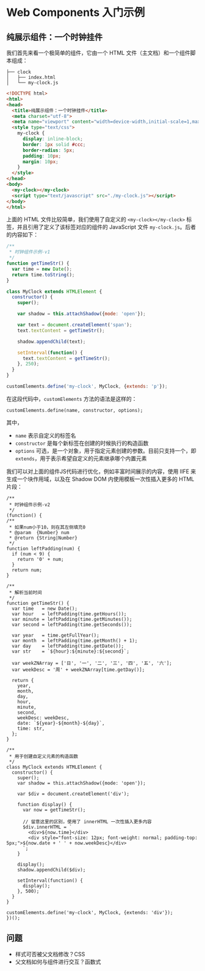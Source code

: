 # Web Components 入门示例

## 纯展示组件：一个时钟挂件

我们首先来看一个极简单的组件，它由一个 HTML 文件（主文档）和一个组件脚本组成：

```
├── clock
│   ├── index.html
│   └── my-clock.js
```

```html
<!DOCTYPE html>
<html>
<head>
  <title>纯展示组件：一个时钟挂件</title>
  <meta charset="utf-8">
  <meta name="viewport" content="width=device-width,initial-scale=1,maximum-scale=1">
  <style type="text/css">
    my-clock {
      display: inline-block;
      border: 1px solid #ccc;
      border-radius: 5px;
      padding: 10px;
      margin: 10px;
    }
  </style>
</head>
<body>
  <my-clock></my-clock>
  <script type="text/javascript" src="./my-clock.js"></script>
</body>
</html>
```

上面的 HTML 文件比较简单，我们使用了自定义的 `<my-clock></my-clock>` 标签，并且引用了定义了该标签对应的组件的 JavaScript 文件 `my-clock.js`。后者的内容如下：

```javascript my-clock.js
/**
 * 时钟组件示例-v1
 */
function getTimeStr() {
  var time = new Date();
  return time.toString();
}

class MyClock extends HTMLElement {
  constructor() {
    super();

    var shadow = this.attachShadow({mode: 'open'});

    var text = document.createElement('span');
    text.textContent = getTimeStr();

    shadow.appendChild(text);

    setInterval(function() {
      text.textContent = getTimeStr();
    }, 250);
  }
}

customElements.define('my-clock', MyClock, {extends: 'p'});
```

在这段代码中，`customElements` 方法的语法是这样的：

```
customElements.define(name, constructor, options);
```

其中，

+ `name` 表示自定义的标签名
+ `constructor` 是每个新标签在创建的时候执行的构造函数
+ `options` 可选，是一个对象，用于指定元素创建的参数。目前只支持一个，即 `extends`，用于表示希望自定义的元素继承哪个内置元素


我们可以对上面的组件JS代码进行优化，例如丰富时间展示的内容，使用 IIFE 来生成一个块作用域，以及在 Shadow DOM 内使用模板一次性插入更多的 HTML 片段：

```
/**
 * 时钟组件示例-v2
 */
(function() {
/**
 * 如果num小于10，则在其左侧填充0
 * @param  {Number} num
 * @return {String|Number}
 */
function leftPadding(num) {
  if (num < 9) {
    return '0' + num;
  }
  return num;
}

/**
 * 解析当前时间
 */
function getTimeStr() {
  var time   = new Date();
  var hour   = leftPadding(time.getHours());
  var minute = leftPadding(time.getMinutes());
  var second = leftPadding(time.getSeconds());

  var year   = time.getFullYear();
  var month  = leftPadding(time.getMonth() + 1);
  var day    = leftPadding(time.getDate());
  var str    = `${hour}:${minute}:${second}`;

  var weekZNArray = ['日', '一', '二', '三', '四', '五', '六'];
  var weekDesc = '周' + weekZNArray[time.getDay()];

  return {
    year,
    month,
    day,
    hour,
    minute,
    second,
    weekDesc: weekDesc,
    date: `${year}-${month}-${day}`,
    time: str,
  };
}

/**
 * 用于创建自定义元素的构造函数
 */
class MyClock extends HTMLElement {
  constructor() {
    super();
    var shadow = this.attachShadow({mode: 'open'});

    var $div = document.createElement('div');

    function display() {
      var now = getTimeStr();

      // 留意这里的区别，使用了 innerHTML 一次性插入更多内容
      $div.innerHTML = `
        <div>${now.time}</div>
        <div style="font-size: 12px; font-weight: normal; padding-top: 5px;">${now.date + ' ' + now.weekDesc}</div>
      `;
    }

    display();
    shadow.appendChild($div);

    setInterval(function() {
      display();
    }, 500);
  }
}

customElements.define('my-clock', MyClock, {extends: 'div'});
})();
```


## 问题

+ 样式可否被父文档修改？CSS
+ 父文档如何与组件进行交互？函数式


